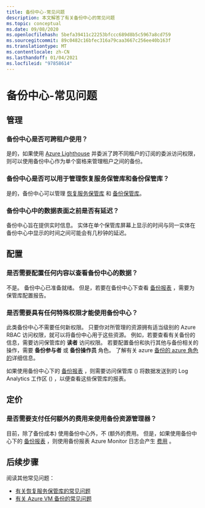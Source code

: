 ```yaml
---
title: 备份中心-常见问题
description: 本文解答了有关备份中心的常见问题
ms.topic: conceptual
ms.date: 09/08/2020
ms.openlocfilehash: 5befa39411c22253bfccc689d8b5c5967a8cd759
ms.sourcegitcommit: 89c0482c16bfec316a79caa3667c256ee40b163f
ms.translationtype: MT
ms.contentlocale: zh-CN
ms.lasthandoff: 01/04/2021
ms.locfileid: "97858614"
---
```

# <a name="backup-center---frequently-asked-questions"></a>备份中心-常见问题

## <a name="management"></a>管理

### <a name="can-backup-center-be-used-across-tenants"></a>备份中心是否可跨租户使用？

是的，如果使用 [Azure Lighthouse](../lighthouse/overview.md) 并委派了跨不同租户的订阅的委派访问权限，则可以使用备份中心作为单个窗格来管理租户之间的备份。

### <a name="can-backup-center-be-used-to-manage-both-recovery-services-vaults-and-backup-vaults"></a>备份中心是否可以用于管理恢复服务保管库和备份保管库？

是的，备份中心可以管理 [恢复服务保管库](./backup-azure-recovery-services-vault-overview.md) 和 [备份保管库](backup-vault-overview.md)。

### <a name="is-there-a-delay-before-data-surfaces-in-backup-center"></a>备份中心中的数据表面之前是否有延迟？

备份中心旨在提供实时信息。 实体在单个保管库屏幕上显示的时间与同一实体在备份中心中显示的时间之间可能会有几秒钟的延迟。

## <a name="configuration"></a>配置

### <a name="do-i-need-to-configure-anything-to-see-data-in-backup-center"></a>是否需要配置任何内容以查看备份中心的数据？

不是。 备份中心已准备就绪。 但是，若要在备份中心下查看 [备份报表](./configure-reports.md) ，需要为保管库配置报告。

### <a name="do-i-need-to-have-any-special-permissions-to-use-backup-center"></a>是否需要具有任何特殊权限才能使用备份中心？

此类备份中心不需要任何新权限。 只要你对所管理的资源拥有适当级别的 Azure RBAC 访问权限，就可以将备份中心用于这些资源。 例如，若要查看有关备份的信息，需要访问保管库的 **读者** 访问权限。 若要配置备份和执行其他与备份相关的操作，需要 **备份参与者** 或 **备份操作员** 角色。 了解有关 azure [备份的 azure 角色的](./backup-rbac-rs-vault.md)详细信息。 

如果使用备份中心下的 [备份报表](./configure-reports.md) ，则需要访问保管库 () 将数据发送到的 Log Analytics 工作区 () ，以便查看这些保管库的报表。

## <a name="pricing"></a>定价

### <a name="do-i-need-to-pay-anything-extra-to-use-backup-explorer"></a>是否需要支付任何额外的费用来使用备份资源管理器？

目前，除了备份成本) 使用备份中心外，不 (额外的费用。 但是，如果使用备份中心下的 [备份报表](./configure-reports.md) ，则使用备份报表 Azure Monitor 日志会产生 [费用](https://azure.microsoft.com/pricing/details/monitor/) 。

## <a name="next-steps"></a>后续步骤

阅读其他常见问题：

* [有关恢复服务保管库的常见问题](./backup-azure-backup-faq.md)
* [有关 Azure VM 备份的常见问题](./backup-azure-vm-backup-faq.md)